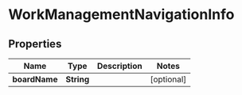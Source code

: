 # WorkManagementNavigationInfo

## Properties
Name | Type | Description | Notes
------------ | ------------- | ------------- | -------------
**boardName** | **String** |  |  [optional]
